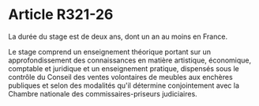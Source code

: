 # Article R321-26

La durée du stage est de deux ans, dont un an au moins en France.

Le stage comprend un enseignement théorique portant sur un approfondissement des connaissances en matière artistique, économique, comptable et juridique et un enseignement pratique, dispensés sous le contrôle du Conseil des ventes volontaires de meubles aux enchères publiques et selon des modalités qu'il détermine conjointement avec la Chambre nationale des commissaires-priseurs judiciaires.

